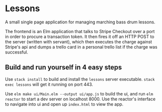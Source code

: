# Lessons

A small single page application for managing marching bass drum lessons.

The frontend is an Elm application that talks to Stripe Checkout over a port in order to procure a transaction token. It then fires it off an HTTP POST to the server (written with servant), which then executes the charge against Stripe's api and dumps a trello card in a personal trello list if the charge was successful.


## Build and run yourself in 4 easy steps

Use `stack install` to build and install the `lessons` server executable. `stack exec lessons` will get it running on port 443.

Use `elm make ui/Main.elm --output ui/app.js` to build the ui, and run `elm reactor` to start a dev server on localhost 8000. Use the reactor's interface to navigate into ui and open up `index.html` to view the app.
